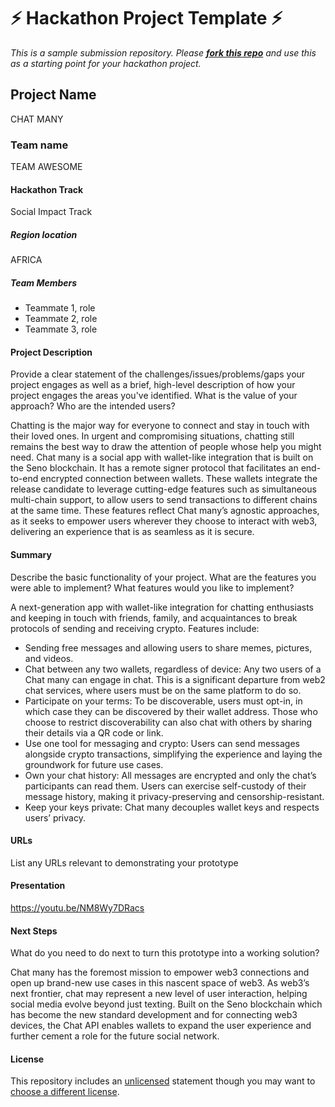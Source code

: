 
# ⚡ Hackathon Project Template ⚡
_This is a sample submission repository.
Please [__fork this repo__](https://help.github.com/articles/fork-a-repo/) and use this as a starting point for your hackathon project._

## Project Name

CHAT MANY

### Team name

TEAM AWESOME 

#### Hackathon Track

Social Impact Track

##### Region location

AFRICA

##### Team Members
- Teammate 1, role
- Teammate 2, role
- Teammate 3, role

#### Project Description
Provide a clear statement of the challenges/issues/problems/gaps your project engages as well as a brief, high-level description of how your project engages the areas you've identified. What is the value of your approach? Who are the intended users?

Chatting is the major way for everyone to connect and stay in touch with their loved ones. In urgent and compromising situations, chatting still remains the best way to draw the attention of people whose help you might need. 
Chat many is a social app with wallet-like integration that is built on the Seno blockchain.
It has a remote signer protocol that facilitates an end-to-end encrypted connection between wallets. 
These wallets integrate the release candidate to leverage cutting-edge features such as simultaneous multi-chain support, to allow users to send transactions to different chains at the same time. These features reflect Chat many’s agnostic approaches, as it seeks to empower users wherever they choose to interact with web3, delivering an experience that is as seamless as it is secure.


#### Summary
Describe the basic functionality of your project. What are the features you were able to implement? What features would you like to implement?

A next-generation app with wallet-like integration for chatting enthusiasts and keeping in touch with friends, family, and acquaintances to break protocols of sending and receiving crypto. 
Features include:
* Sending free messages and allowing users to share memes, pictures, and videos.
* Chat between any two wallets, regardless of device: Any two users of a Chat many can engage in chat. This is a significant departure from web2 chat services, where users must be on the same platform to do so.
* Participate on your terms: To be discoverable, users must opt-in, in which case they can be discovered by their wallet address. Those who choose to restrict discoverability can also chat with others by sharing their details via a QR code or link.
* Use one tool for messaging and crypto: Users can send messages alongside crypto transactions, simplifying the experience and laying the groundwork for future use cases.
* Own your chat history: All messages are encrypted and only the chat’s participants can read them. Users can exercise self-custody of their message history, making it privacy-preserving and censorship-resistant.
* Keep your keys private: Chat many decouples wallet keys and respects users’ privacy. 


#### URLs
List any URLs relevant to demonstrating your prototype



#### Presentation
https://youtu.be/NM8Wy7DRacs

#### Next Steps
What do you need to do next to turn this prototype into a working solution?

Chat many has the foremost mission to empower web3 connections and open up brand-new use cases in this nascent space of web3. As web3’s next frontier, chat may represent a new level of user interaction, helping social media evolve beyond just texting. Built on the Seno blockchain which has become the new standard development and for connecting web3 devices, the Chat API enables wallets to expand the user experience and further cement a role for the future social network.

#### License
This repository includes an [unlicensed](http://unlicense.org/) statement though you may want to [choose a different license](https://choosealicense.com/).
